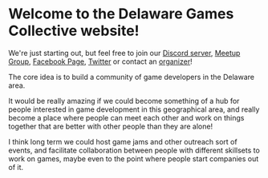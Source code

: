 # Welcome to the Delaware Games Collective website!

We're just starting out, but feel free to join our [Discord server](https://discord.gg/jXYjVZQ), [Meetup Group](https://www.meetup.com/Delaware-Games-Collective/), [Facebook Page](https://www.facebook.com/DelawareGamesCollective/), [Twitter](https://twitter.com/DelawareGames) or contact an [organizer](mailto:alina.christenbury@gmail.com)!

The core idea is to build a community of game developers in the Delaware area.

It would be really amazing if we could become something of a hub for people interested in game development in this geographical area, and really become a place where people can meet each other and work on things together that are better with other people than they are alone!

I think long term we could host game jams and other outreach sort of events, and facilitate collaboration between people with different skillsets to work on games, maybe even to the point where people start companies out of it.
